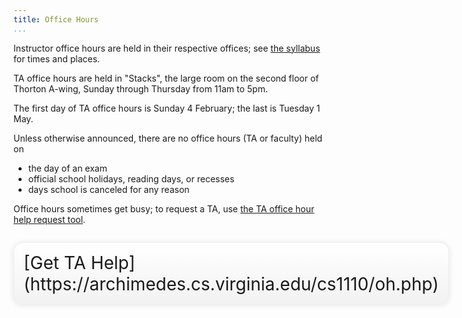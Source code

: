 ```yaml
---
title: Office Hours
...
```


Instructor office hours are held in their respective offices; see [the syllabus](#syllabus) for times and places.

TA office hours are held in "Stacks", the large room on the second floor of Thorton A-wing,
Sunday through Thursday from 11am to 5pm.

The first day of TA office hours is Sunday 4 February; the last is Tuesday 1 May.

Unless otherwise announced, there are no office hours (TA or faculty) held on 

-   the day of an exam
-   official school holidays, reading days, or recesses
-   days school is canceled for any reason

Office hours sometimes get busy; to request a TA, use [the TA office hour help request tool](https://archimedes.cs.virginia.edu/cs1110/oh.php).

<div style="display:table; font-size:200%; margin: 1em auto; padding:1ex; box-shadow: 0 1px 10px rgba(0,0,0,.1); border: thin solid #eee; border-radius:1ex; background-image: linear-gradient(to bottom, #ffffff, #f2f2f2);">[Get TA Help](https://archimedes.cs.virginia.edu/cs1110/oh.php)</div>

